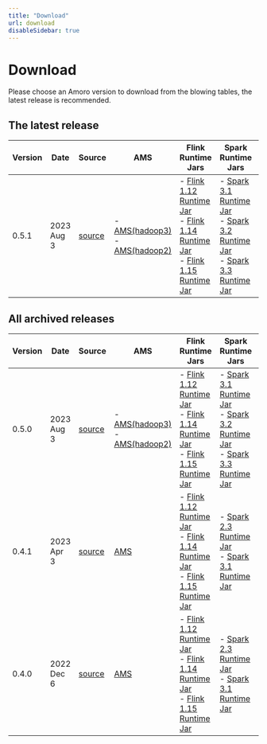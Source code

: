 ```yaml
---
title: "Download"
url: download
disableSidebar: true
---
```


# Download

Please choose an Amoro version to download from the blowing tables, the latest release is recommended.


## The latest release

| Version | Date | Source | AMS | Flink Runtime Jars | Spark Runtime Jars | Trino Connector | Release Notes |
| --- | --- | --- | --- | --- | --- | --- | --- |
| 0.5.1 | 2023 Aug 3 | [source](https://github.com/NetEase/amoro/archive/refs/tags/v0.5.1.zip) | - [AMS(hadoop3)](https://github.com/NetEase/amoro/releases/download/v0.5.1/amoro-0.5.1-bin.zip) <br> - [AMS(hadoop2)](https://github.com/NetEase/amoro/releases/download/v0.5.1/amoro-0.5.1-bin.hadoop2.zip) | - [Flink 1.12 Runtime Jar](https://github.com/NetEase/amoro/releases/download/v0.5.1/amoro-flink-runtime-1.12-0.5.1.jar) <br> - [Flink 1.14 Runtime Jar](https://github.com/NetEase/amoro/releases/download/v0.5.1/amoro-flink-runtime-1.14-0.5.1.jar) <br> - [Flink 1.15 Runtime Jar](https://github.com/NetEase/amoro/releases/download/v0.5.1/amoro-flink-runtime-1.15-0.5.1.jar) <br> | - [Spark 3.1 Runtime Jar](https://github.com/NetEase/amoro/releases/download/v0.5.1/amoro-spark-3.1-runtime-0.5.1.jar)<br> - [Spark 3.2 Runtime Jar](https://github.com/NetEase/amoro/releases/download/v0.5.1/amoro-spark-3.2-runtime-0.5.1.jar)<br> - [Spark 3.3 Runtime Jar](https://github.com/NetEase/amoro/releases/download/v0.5.1/amoro-spark-3.3-runtime-0.5.1.jar) | [Trino Connector](https://github.com/NetEase/amoro/releases/download/v0.5.1/trino-amoro-0.5.1.tar.gz) |  [release note](https://github.com/NetEase/amoro/releases/tag/v0.5.1) |

## All archived releases

| Version | Date | Source | AMS | Flink Runtime Jars | Spark Runtime Jars | Trino Connector | Release Notes |
| --- | --- | --- | --- | --- | --- | --- | --- |
| 0.5.0 | 2023 Aug 3 | [source](https://github.com/NetEase/amoro/archive/refs/tags/v0.5.0.zip) | - [AMS(hadoop3)](https://github.com/NetEase/amoro/releases/download/v0.5.0/amoro-0.5.0-bin.zip) <br> - [AMS(hadoop2)](https://github.com/NetEase/amoro/releases/download/v0.5.0/amoro-0.5.0-bin.hadoop2.zip) | - [Flink 1.12 Runtime Jar](https://github.com/NetEase/amoro/releases/download/v0.5.0/amoro-flink-runtime-1.12-0.5.0.jar) <br> - [Flink 1.14 Runtime Jar](https://github.com/NetEase/amoro/releases/download/v0.5.0/amoro-flink-runtime-1.14-0.5.0.jar) <br> - [Flink 1.15 Runtime Jar](https://github.com/NetEase/amoro/releases/download/v0.5.0/amoro-flink-runtime-1.15-0.5.0.jar) <br> | - [Spark 3.1 Runtime Jar](https://github.com/NetEase/amoro/releases/download/v0.5.0/amoro-spark-3.1-runtime-0.5.0.jar)<br> - [Spark 3.2 Runtime Jar](https://github.com/NetEase/amoro/releases/download/v0.5.0/amoro-spark-3.2-runtime-0.5.0.jar)<br> - [Spark 3.3 Runtime Jar](https://github.com/NetEase/amoro/releases/download/v0.5.0/amoro-spark-3.3-runtime-0.5.0.jar) | [Trino Connector](https://github.com/NetEase/amoro/releases/download/v0.5.0/trino-amoro-0.5.0.tar.gz) |  [release note](https://github.com/NetEase/amoro/releases/tag/v0.5.0) |
| 0.4.1 | 2023 Apr 3 | [source](https://github.com/NetEase/amoro/archive/refs/tags/v0.4.1.zip) | [AMS](https://github.com/NetEase/amoro/releases/download/v0.4.1/arctic-0.4.1-bin.zip) | - [Flink 1.12 Runtime Jar](https://github.com/NetEase/amoro/releases/download/v0.4.1/arctic-flink-runtime-1.12-0.4.1.jar) <br> - [Flink 1.14 Runtime Jar](https://github.com/NetEase/amoro/releases/download/v0.4.1/arctic-flink-runtime-1.14-0.4.1.jar) <br> - [Flink 1.15 Runtime Jar](https://github.com/NetEase/amoro/releases/download/v0.4.1/arctic-flink-runtime-1.15-0.4.1.jar) <br> | - [Spark 2.3 Runtime Jar](https://github.com/NetEase/amoro/releases/download/v0.4.1/arctic-spark-2.3-runtime-0.4.1.jar)<br> - [Spark 3.1 Runtime Jar](https://github.com/NetEase/amoro/releases/download/v0.4.1/arctic-spark-3.1-runtime-0.4.1.jar) | [Trino Connector](https://github.com/NetEase/amoro/releases/download/v0.4.1/trino-arctic-0.4.1.tar.gz) |  [release note](https://github.com/NetEase/amoro/releases/tag/v0.4.1) |
| 0.4.0 | 2022 Dec 6 | [source](https://github.com/NetEase/amoro/archive/refs/tags/v0.4.0.zip) | [AMS](https://github.com/NetEase/amoro/releases/download/v0.4.0/arctic-0.4.0-bin.zip) | - [Flink 1.12 Runtime Jar](https://github.com/NetEase/amoro/releases/download/v0.4.0/arctic-flink-runtime-1.12-0.4.0.jar)<br> - [Flink 1.14 Runtime Jar](https://github.com/NetEase/amoro/releases/download/v0.4.0/arctic-flink-runtime-1.14-0.4.0.jar)<br> - [Flink 1.15 Runtime Jar](https://github.com/NetEase/amoro/releases/download/v0.4.0/arctic-flink-runtime-1.15-0.4.0.jar) | - [Spark 2.3 Runtime Jar](https://github.com/NetEase/amoro/releases/download/v0.4.0/arctic-spark-2.3-runtime-0.4.0.jar)<br> - [Spark 3.1 Runtime Jar](https://github.com/NetEase/amoro/releases/download/v0.4.0/arctic-spark-3.1-runtime-0.4.0.jar) | [Trino Connector](https://github.com/NetEase/amoro/releases/download/v0.4.0/trino-arctic-0.4.0.tar.gz) |  [release note](https://github.com/NetEase/amoro/releases/tag/v0.4.0) |